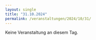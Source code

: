 ```yaml
---
layout: single
title: "31.10.2024"
permalink: /veranstaltungen/2024/10/31/
---
```


Keine Veranstaltung an diesem Tag.
